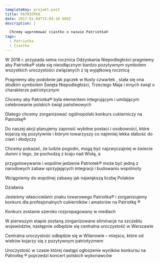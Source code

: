 ```yaml
---
templateKey: projekt-post
title: PATRIOTKA
date: 2017-01-04T15:04:10.000Z
description: |

  Chcemy wypromować ciastko o nazwie Patriotka®
tags:
  - Patriotka
  - Ciastko
---
```

W 2018 r. przypada setna rocznica Odzyskania Niepodległości pragniemy aby Patriotka® stała się nieodłącznym bardzo pozytywnym symbolem wszystkich uroczystości związanych z tą wyjątkową rocznicą

Pragniemy aby podobnie jak pączek w tłusty czwartek , stała się ona słodkim symbolem Święta Niepodległości, Trzeciego Maja i innych świąt o charakterze patriotycznym

Chcemy aby Patriotka® była elementem integrującym i umilającym celebrowanie polskich świąt państwowych

Dlatego chcemy zorganizować ogólnopolski konkurs cukierniczy na Patriotkę®

Do naszej akcji planujemy zaprosić wybitne postaci i osobowości, które kojarzą się pozytywnie i którym towarzyszy co najmniej lekka słabość do ciast i słodyczy

Chcemy pokazać, że ludzie pogodni, mogą być najzwyczajniej w świecie dumni z tego, że pochodzą z kraju nad Wisłą, a

przygotowywanie i wspólne jedzenie Patriotek®  może być jedną z narodowych zabaw  sprzyjających integracji i budowaniu     wspólnoty


Wciągniemy do wspólnej zabawy jak największą liczbę Polaków

Działania


Jesteśmy właścicielami znaku towarowego Patriotka® i zorganizujemy konkurs dla profesjonalnych cukierników i amatorów na Patriotkę ®

Konkurs zostanie szeroko rozpropagowany w mediach

W pierwszym etapie zostaną zorganizowane eliminacje na szczeblu województw, następnie odbędzie się centralna uroczystość w Warszawie

Centralna uroczystość odbędzie się w Wilanowie – miejscu, które od wieków kojarzy się z pozytywnym patriotyzmem

Uroczystość w czasie której nastąpi ogłoszenie wyników konkursu na Patriotkę ® poprzedzi  koncert polskich wykonawców
